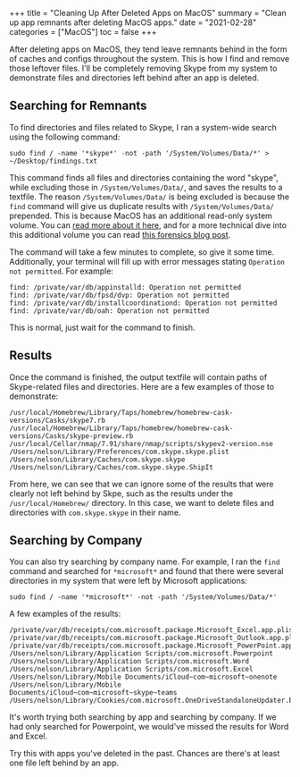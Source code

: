 +++
title = "Cleaning Up After Deleted Apps on MacOS"
summary = "Clean up app remnants after deleting MacOS apps."
date = "2021-02-28"
categories = ["MacOS"]
toc = false
+++

After deleting apps on MacOS, they tend leave remnants behind in the form of caches and configs throughout the system. This is how I find and remove those leftover files. I'll be completely removing Skype from my system to demonstrate files and directories left behind after an app is deleted.

## Searching for Remnants

To find directories and files related to Skype, I ran a system-wide search using the following command:

```
sudo find / -name '*skype*' -not -path '/System/Volumes/Data/*' > ~/Desktop/findings.txt
```

This command finds all files and directories containing the word "skype", while excluding those in `/System/Volumes/Data/`, and saves the results to a textfile. The reason `/System/Volumes/Data/` is being excluded is because the `find` command will give us duplicate results with `/System/Volumes/Data/` prepended. This is because MacOS has an additional read-only system volume. You can [read more about it here](https://support.apple.com/en-us/HT210650), and for a more technical dive into this additional volume you can read [this forensics blog post](http://www.swiftforensics.com/2019/10/macos-1015-volumes-firmlink-magic.html).

The command will take a few minutes to complete, so give it some time. Additionally, your terminal will fill up with error messages stating `Operation not permitted`. For example:

```
find: /private/var/db/appinstalld: Operation not permitted
find: /private/var/db/fpsd/dvp: Operation not permitted
find: /private/var/db/installcoordinationd: Operation not permitted
find: /private/var/db/oah: Operation not permitted
```

This is normal, just wait for the command to finish.

## Results

Once the command is finished, the output textfile will contain paths of Skype-related files and directories. Here are a few examples of those to demonstrate:

```
/usr/local/Homebrew/Library/Taps/homebrew/homebrew-cask-versions/Casks/skype7.rb
/usr/local/Homebrew/Library/Taps/homebrew/homebrew-cask-versions/Casks/skype-preview.rb
/usr/local/Cellar/nmap/7.91/share/nmap/scripts/skypev2-version.nse
/Users/nelson/Library/Preferences/com.skype.skype.plist
/Users/nelson/Library/Caches/com.skype.skype
/Users/nelson/Library/Caches/com.skype.skype.ShipIt
```

From here, we can see that we can ignore some of the results that were clearly not left behind by Skpe, such as the results under the `/usr/local/Homebrew/` directory. In this case, we want to delete files and directories with `com.skype.skype` in their name.

## Searching by Company

You can also try searching by company name. For example, I ran the `find` command and searched for `*microsoft*` and found that there were several directories in my system that were left by Microsoft applications:

```
sudo find / -name '*microsoft*' -not -path '/System/Volumes/Data/*'
```

A few examples of the results:

```
/private/var/db/receipts/com.microsoft.package.Microsoft_Excel.app.plist
/private/var/db/receipts/com.microsoft.package.Microsoft_Outlook.app.plist
/private/var/db/receipts/com.microsoft.package.Microsoft_PowerPoint.app.bom
/Users/nelson/Library/Application Scripts/com.microsoft.Powerpoint
/Users/nelson/Library/Application Scripts/com.microsoft.Word
/Users/nelson/Library/Application Scripts/com.microsoft.Excel
/Users/nelson/Library/Mobile Documents/iCloud~com~microsoft~onenote
/Users/nelson/Library/Mobile Documents/iCloud~com~microsoft~skype~teams
/Users/nelson/Library/Cookies/com.microsoft.OneDriveStandaloneUpdater.binarycookies
```

It's worth trying both searching by app and searching by company. If we had only searched for Powerpoint, we would've missed the results for Word and Excel.

Try this with apps you've deleted in the past. Chances are there's at least one file left behind by an app.